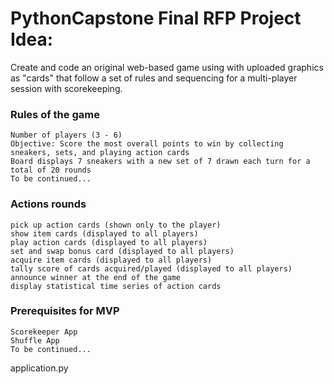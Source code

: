 # PythonCapstone Final RFP Project Idea: 
Create and code an original web-based  game using with uploaded graphics as "cards" that follow a set of rules and sequencing for a multi-player session with scorekeeping.

### Rules of the game
```
Number of players (3 - 6)
Objective: Score the most overall points to win by collecting sneakers, sets, and playing action cards
Board displays 7 sneakers with a new set of 7 drawn each turn for a total of 20 rounds
To be continued...
```    
### Actions rounds 
```
pick up action cards (shown only to the player)
show item cards (displayed to all players)
play action cards (displayed to all players)
set and swap bonus card (displayed to all players)
acquire item cards (displayed to all players)
tally score of cards acquired/played (displayed to all players)
announce winner at the end of the game
display statistical time series of action cards
```

### Prerequisites for MVP

```
Scorekeeper App
Shuffle App
To be continued...
```

application.py
